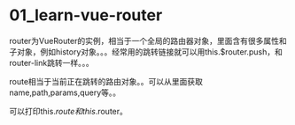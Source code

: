 # 01_learn-vue-router

router为VueRouter的实例，相当于一个全局的路由器对象，里面含有很多属性和子对象，例如history对象。。。经常用的跳转链接就可以用this.$router.push，和router-link跳转一样。。。


route相当于当前正在跳转的路由对象。。可以从里面获取name,path,params,query等。。


可以打印this.$route和this.$router。
